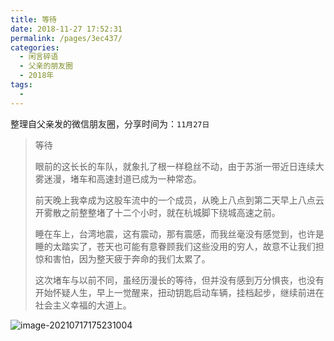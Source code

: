 ```yaml
---
title: 等待
date: 2018-11-27 17:52:31
permalink: /pages/3ec437/
categories:
  - 闲言碎语
  - 父亲的朋友圈
  - 2018年
tags:
  - 
---
```

整理自父亲发的微信朋友圈，分享时间为：`11月27日`

> 等待
>
> 眼前的这长长的车队，就象扎了根一样稳丝不动，由于苏浙一带近日连续大雾迷漫，堵车和高速封道已成为一种常态。
>
> 前天晚上我幸成为这股车流中的一个成员，从晚上八点到第二天早上八点云开雾散之前整整堵了十二个小时，就在杭城脚下绕城高速之前。
>
> 睡在车上，台湾地震，这有震动，那有震感，而我丝毫没有感觉到，也许是睡的太踏实了，苍天也可能有意眷顾我们这些没用的穷人，故意不让我们担惊和害怕，因为整天疲于奔命的我们太累了。
>
> 这次堵车与以前不同，虽经历漫长的等待，但并没有感到万分惧丧，也没有开始怀疑人生，早上一觉醒来，扭动钥匙启动车辆，挂档起步，继续前进在社会主义幸福的大道上。

![image-20210717175231004](https://tvax4.sinaimg.cn/large/008k1Yt0ly1gskch6yd16j30fi0octg0.jpg)